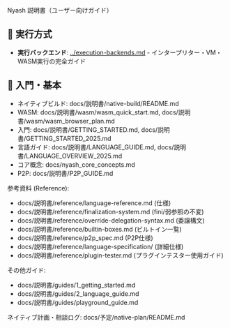 Nyash 説明書（ユーザー向けガイド）

## 🚀 実行方式
- **実行バックエンド**: [../execution-backends.md](../execution-backends.md) - インタープリター・VM・WASM実行の完全ガイド

## 🎯 入門・基本
- ネイティブビルド: docs/説明書/native-build/README.md
- WASM: docs/説明書/wasm/wasm_quick_start.md, docs/説明書/wasm/wasm_browser_plan.md
- 入門: docs/説明書/GETTING_STARTED.md, docs/説明書/GETTING_STARTED_2025.md
- 言語ガイド: docs/説明書/LANGUAGE_GUIDE.md, docs/説明書/LANGUAGE_OVERVIEW_2025.md
- コア概念: docs/nyash_core_concepts.md
- P2P: docs/説明書/P2P_GUIDE.md

参考資料 (Reference):
- docs/説明書/reference/language-reference.md (仕様)
- docs/説明書/reference/finalization-system.md (fini/弱参照の不変)
- docs/説明書/reference/override-delegation-syntax.md (委譲構文)
- docs/説明書/reference/builtin-boxes.md (ビルトイン一覧)
- docs/説明書/reference/p2p_spec.md (P2P仕様)
- docs/説明書/reference/language-specification/ (詳細仕様)
- docs/説明書/reference/plugin-tester.md (プラグインテスター使用ガイド)

その他ガイド:
- docs/説明書/guides/1_getting_started.md
- docs/説明書/guides/2_language_guide.md
- docs/説明書/guides/playground_guide.md

ネイティブ計画・相談ログ: docs/予定/native-plan/README.md
